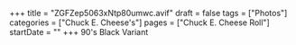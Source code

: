 +++
title = "ZGFZep5063xNtp80umwc.avif"
draft = false
tags = ["Photos"]
categories = ["Chuck E. Cheese's"]
pages = ["Chuck E. Cheese Roll"]
startDate = ""
+++
90's Black Variant
